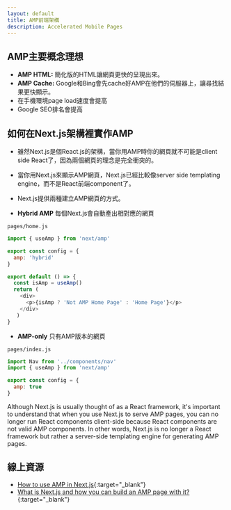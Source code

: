 ```yaml
---
layout: default
title: AMP前端架構
description: Accelerated Mobile Pages
---
```


## AMP主要概念理想

* **AMP HTML:** 簡化版的HTML讓網頁更快的呈現出來。
* **AMP Cache:** Google和Bing會先cache好AMP在他們的伺服器上，讓尋找結果更快顯示。
* 在手機環境page load速度會提高
* Google SEO排名會提高

## 如何在Next.js架構裡實作AMP

* 雖然Next.js是個React.js的架構，當你用AMP時你的網頁就不可能是client side React了，因為兩個網頁的理念是完全衝突的。
* 當你用Next.js來顯示AMP網頁，Next.js已經比較像server side templating engine，而不是React前端component了。
* Next.js提供兩種建立AMP網頁的方式。

* **Hybrid AMP** 每個Next.js會自動產出相對應的網頁

`pages/home.js`
```javascript
import { useAmp } from 'next/amp'

export const config = {
  amp: 'hybrid'
}

export default () => {
  const isAmp = useAmp()
  return (
    <div>
      <p>{isAmp ? 'Not AMP Home Page' : 'Home Page'}</p>
    </div>
   )
}
```

* **AMP-only** 只有AMP版本的網頁

`pages/index.js`
```javascript
import Nav from '../components/nav'
import { useAmp } from 'next/amp'

export const config = {
  amp: true
}
```

Although Next.js is usually thought of as a React framework, it's important to understand that when you use Next.js to serve AMP pages, you can no longer run React components client-side because React components are not valid AMP components. In other words, Next.js is no longer a React framework but rather a server-side templating engine for generating AMP pages.


## 線上資源

* [How to use AMP in Next.js](https://web.dev/how-to-use-amp-in-nextjs/){:target="_blank"}
* [What is Next.js and how you can build an AMP page with it?](https://dev.to/quickly_react/what-is-next-js-and-how-you-can-build-an-amp-page-with-it-4g12){:target="_blank"}